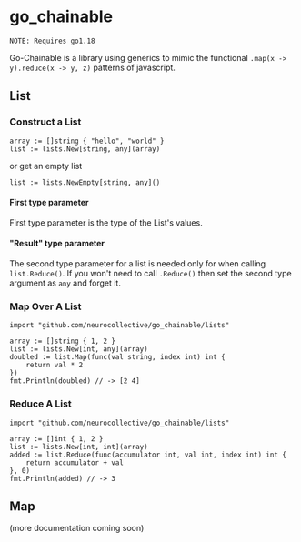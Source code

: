 # go_chainable

`NOTE: Requires go1.18`

Go-Chainable is a library using generics to mimic the functional `.map(x -> y).reduce(x -> y, z)` patterns of javascript.

## List

### Construct a List

```
array := []string { "hello", "world" }
list := lists.New[string, any](array)
```

or get an empty list

```
list := lists.NewEmpty[string, any]()
```

#### First type parameter

First type parameter is the type of the List's values.

#### "Result" type parameter

The second type parameter for a list is needed only for when calling `list.Reduce()`. If you won't need to call `.Reduce()` then set the second type argument as `any` and forget it.

### Map Over A List

```
import "github.com/neurocollective/go_chainable/lists"

array := []string { 1, 2 }
list := lists.New[int, any](array)
doubled := list.Map(func(val string, index int) int {
	return val * 2
})
fmt.Println(doubled) // -> [2 4]
```

### Reduce A List

```
import "github.com/neurocollective/go_chainable/lists"

array := []int { 1, 2 }
list := lists.New[int, int](array)
added := list.Reduce(func(accumulator int, val int, index int) int {
	return accumulator + val
}, 0)
fmt.Println(added) // -> 3
```

## Map

(more documentation coming soon)